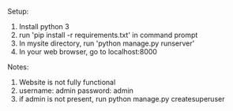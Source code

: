 Setup:
  1) Install python 3
  2) run 'pip install -r requirements.txt' in command prompt
  3) In mysite directory, run 'python manage.py runserver'
  4) In your web browser, go to localhost:8000

Notes:
  1) Website is not fully functional
  2) username: admin
     password: admin
  3) if admin is not present, run python manage.py createsuperuser
